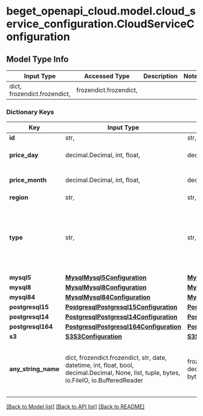 # beget_openapi_cloud.model.cloud_service_configuration.CloudServiceConfiguration

## Model Type Info
Input Type | Accessed Type | Description | Notes
------------ | ------------- | ------------- | -------------
dict, frozendict.frozendict,  | frozendict.frozendict,  |  | 

### Dictionary Keys
Key | Input Type | Accessed Type | Description | Notes
------------ | ------------- | ------------- | ------------- | -------------
**id** | str,  | str,  |  | [optional] 
**price_day** | decimal.Decimal, int, float,  | decimal.Decimal,  |  | [optional] value must be a 64 bit float
**price_month** | decimal.Decimal, int, float,  | decimal.Decimal,  |  | [optional] value must be a 64 bit float
**region** | str,  | str,  |  | [optional] 
**type** | str,  | str,  |  | [optional] must be one of ["MYSQL5", "MYSQL8", "MYSQL84", "POSTGRESQL14", "POSTGRESQL15", "S_3", "POSTGRESQL164", ] 
**mysql5** | [**MysqlMysql5Configuration**](MysqlMysql5Configuration.md) | [**MysqlMysql5Configuration**](MysqlMysql5Configuration.md) |  | [optional] 
**mysql8** | [**MysqlMysql8Configuration**](MysqlMysql8Configuration.md) | [**MysqlMysql8Configuration**](MysqlMysql8Configuration.md) |  | [optional] 
**mysql84** | [**MysqlMysql84Configuration**](MysqlMysql84Configuration.md) | [**MysqlMysql84Configuration**](MysqlMysql84Configuration.md) |  | [optional] 
**postgresql15** | [**PostgresqlPostgresql15Configuration**](PostgresqlPostgresql15Configuration.md) | [**PostgresqlPostgresql15Configuration**](PostgresqlPostgresql15Configuration.md) |  | [optional] 
**postgresql14** | [**PostgresqlPostgresql14Configuration**](PostgresqlPostgresql14Configuration.md) | [**PostgresqlPostgresql14Configuration**](PostgresqlPostgresql14Configuration.md) |  | [optional] 
**postgresql164** | [**PostgresqlPostgresql164Configuration**](PostgresqlPostgresql164Configuration.md) | [**PostgresqlPostgresql164Configuration**](PostgresqlPostgresql164Configuration.md) |  | [optional] 
**s3** | [**S3S3Configuration**](S3S3Configuration.md) | [**S3S3Configuration**](S3S3Configuration.md) |  | [optional] 
**any_string_name** | dict, frozendict.frozendict, str, date, datetime, int, float, bool, decimal.Decimal, None, list, tuple, bytes, io.FileIO, io.BufferedReader | frozendict.frozendict, str, BoolClass, decimal.Decimal, NoneClass, tuple, bytes, FileIO | any string name can be used but the value must be the correct type | [optional]

[[Back to Model list]](../../README.md#documentation-for-models) [[Back to API list]](../../README.md#documentation-for-api-endpoints) [[Back to README]](../../README.md)

